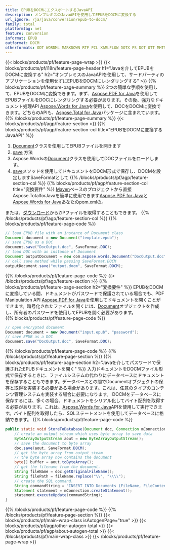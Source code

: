 ```yaml
---
title: EPUBをDOCMにエクスポートするJavaAPI
description: オンプレミスのJavaAPIを使用してEPUBをDOCMに変換する
url_ignore: /ja/java/conversion/epub-to-docm/
family: total
platformtag: net
feature: conversion
informat: EPUB
outformat: DOCM
otherformats: ODT WORDML MARKDOWN RTF PCL XAMLFLOW DOTX PS DOT OTT MHTML DOTM
---
```

{{< blocks/products/pf/feature-page-wrap >}}
{{< blocks/products/pf/i18n/feature-page-header h1="Javaを介してEPUBをDOCMに変換する" h2="オンプレミスのJavaAPIを使用して、サードパーティのアプリケーションを使用せずにEPUBをDOCMにレンダリングする" >}}
{{% blocks/products/pf/feature-page-summary %}}
2つの簡単な手順を使用して、EPUBをDOCMに変換できます。まず、[Aspose.PDF for Java](https://products.aspose.com/pdf/java/)を使用してEPUBファイルをDOCにレンダリングする必要があります。その後、強力なドキュメント処理API [Aspose.Words for Java](https://products.aspose.com/words/java/)を使用して、DOCをDOCMに変換できます。どちらのAPIも、[Aspose.Total for Java](https://products.aspose.com/total/java/)パッケージに含まれています。
{{% /blocks/products/pf/feature-page-summary  %}}
{{< blocks/products/pf/agp/feature-section >}}
{{% blocks/products/pf/agp/feature-section-col title="EPUBをDOCMに変換するJavaAPI" %}}
1. [Document](https://reference.aspose.com/pdf/java/com.aspose.pdf/Document)クラスを使用してEPUBファイルを開きます
2. [save](https://reference.aspose.com/pdf/java/com.aspose.pdf/Document#save-java.lang.String-com.aspose.pdf.SaveOptions-を使用してEPUBをDOCに変換します) 方法
3. Aspose.Wordsの[Document](https://reference.aspose.com/words/java/com.aspose.words/Document)クラスを使用してDOCファイルをロードします。
4. [save](https://reference.aspose.com/words/java/com.aspose.words/Document#save(java.lang.String,int))メソッドを使用してドキュメントをDOCM形式で保存し、DOCMを設定しますSaveFormatとして
{{% /blocks/products/pf/agp/feature-section-col %}}
{{% blocks/products/pf/agp/feature-section-col title="変換要件" %}}
[Maven](https://releases.aspose.com/total/java/)ベースのプロジェクトから直接Aspose.TotalforJavaを簡単に使用できます[Aspose.PDF for Java](https://docs.aspose.com/pdf/java/installation/)と[Aspose.Words for Java](https://docs.aspose.com/words/java/installation/)あなたのpom.xmlの。

または、[ダウンロード](https://releases.aspose.com/total/java)からZIPファイルを取得することもできます。
{{% /blocks/products/pf/agp/feature-section-col %}}
{{% blocks/products/pf/feature-page-code %}}

```java
// load EPUB file with an instance of Document class
Document document = new Document("template.epub");
// save EPUB as a DOC 
document.save("DocOutput.doc", SaveFormat.DOC); 
// load DOC with an instance of Document
Document outputDocument = new com.aspose.words.Document("DocOutput.doc");
// call save method while passing SaveFormat.DOCM
outputDocument.save("output.docm", SaveFormat.DOCM);   
```

{{% /blocks/products/pf/feature-page-code %}}
{{< /blocks/products/pf/agp/feature-section >}}
{{% blocks/products/pf/feature-page-section  h2="変換要件" %}}
EPUBをDOCMに変換している間、ドキュメントがパスワードで保護されている場合でも、PDF Manipulation API [Aspose.PDF for Java](https://docs.aspose.com/pdf/java/installation/)を使用してドキュメントを開くことができます。暗号化されたファイルを開くには、[Document](https://reference.aspose.com/pdf/java/com.aspose.pdf/Document)オブジェクトを作成し、所有者のパスワードを使用してEPUBを開く必要があります。  
{{% blocks/products/pf/feature-page-code %}}

```cs
// open encrypted document
Document document = new Document("input.epub", "password");
// save EPUB as a DOC 
document.save("DocOutput.doc", SaveFormat.DOC);
```

{{% /blocks/products/pf/feature-page-code  %}}
{{% /blocks/products/pf/feature-page-section %}}
{{% blocks/products/pf/feature-page-section  h2="Javaを介してパスワードで保護されたEPUBドキュメントを開く" %}}
入力ドキュメントをDOCMファイル形式で保存するときに、ファイルシステムの代わりにデータベースにドキュメントを保存することもできます。データベースとの間でDocumentオブジェクトの保存と取得を実装する必要がある場合があります。これは、任意のタイプのコンテンツ管理システムを実装する場合に必要になります。 DOCMをデータベースに保存するには、多くの場合、ドキュメントをシリアル化してバイト配列を取得する必要があります。これは、[Aspose.Words for Java](https://products.aspose.com/words/Java/)APIを使用して実行できます。バイト配列を取得したら、SQLステートメントを使用してデータベースに格納できます。 
{{% blocks/products/pf/feature-page-code %}}

```java
public static void StoreToDatabase(Document doc, Connection mConnection) throws Exception {
    // create an output stream which uses byte array to save data
    ByteArrayOutputStream aout = new ByteArrayOutputStream();
    // save the document to byte array
    doc.save(aout, SaveFormat.DOCM);
    // get the byte array from output steam
    // the byte array now contains the document
    byte[] buffer = aout.toByteArray();
    // get the filename from the document.
    String fileName = doc.getOriginalFileName();
    String filePath = fileName.replace("\\", "\\\\");
    // create the SQL command.
    String commandString = "INSERT INTO Documents (FileName, FileContent) VALUES('" + filePath + "', '" + buffer + "')";
    Statement statement = mConnection.createStatement();
    statement.executeUpdate(commandString);
}  
```

{{% /blocks/products/pf/feature-page-code  %}}
{{% /blocks/products/pf/feature-page-section %}}
{{< blocks/products/pf/main-wrap-class isAutogenPage="true" >}}
{{< blocks/products/pf/agp/other-autogen-total >}}
{{< blocks/products/pf/agp/about-autogen-total >}}
{{< /blocks/products/pf/main-wrap-class >}}
{{< /blocks/products/pf/feature-page-wrap >}}
